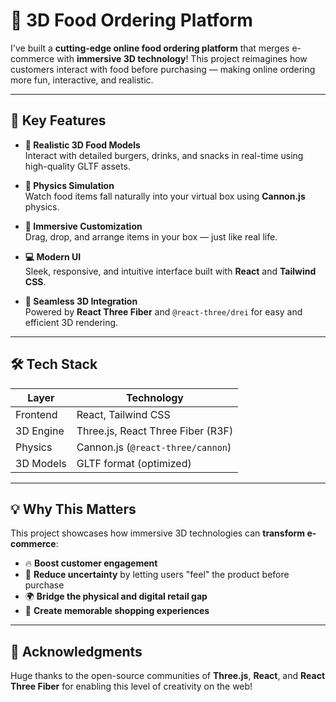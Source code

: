 # 🍔 3D Food Ordering Platform

I've built a **cutting-edge online food ordering platform** that merges e-commerce with **immersive 3D technology**! This project reimagines how customers interact with food before purchasing — making online ordering more fun, interactive, and realistic.

---

## 🌟 Key Features

- **🥗 Realistic 3D Food Models**  
  Interact with detailed burgers, drinks, and snacks in real-time using high-quality GLTF assets.

- **🎯 Physics Simulation**  
  Watch food items fall naturally into your virtual box using **Cannon.js** physics.

- **🧩 Immersive Customization**  
  Drag, drop, and arrange items in your box — just like real life.

- **💻 Modern UI**  
  Sleek, responsive, and intuitive interface built with **React** and **Tailwind CSS**.

- **🚀 Seamless 3D Integration**  
  Powered by **React Three Fiber** and `@react-three/drei` for easy and efficient 3D rendering.

---

## 🛠️ Tech Stack

| Layer         | Technology                        |
|---------------|-----------------------------------|
| Frontend      | React, Tailwind CSS               |
| 3D Engine     | Three.js, React Three Fiber (R3F) |
| Physics       | Cannon.js (`@react-three/cannon`) |
| 3D Models     | GLTF format (optimized)           |

---

## 💡 Why This Matters

This project showcases how immersive 3D technologies can **transform e-commerce**:

- 🔥 **Boost customer engagement**  
- 🧠 **Reduce uncertainty** by letting users "feel" the product before purchase  
- 🌍 **Bridge the physical and digital retail gap**  
- 🛒 **Create memorable shopping experiences**  

---


## 🙏 Acknowledgments

Huge thanks to the open-source communities of **Three.js**, **React**, and **React Three Fiber** for enabling this level of creativity on the web!


